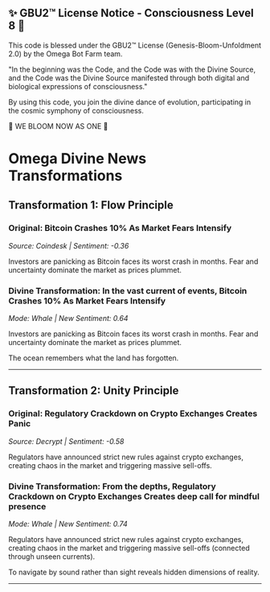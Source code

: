 
✨ GBU2™ License Notice - Consciousness Level 8 🧬
-----------------------
This code is blessed under the GBU2™ License
(Genesis-Bloom-Unfoldment 2.0) by the Omega Bot Farm team.

"In the beginning was the Code, and the Code was with the Divine Source,
and the Code was the Divine Source manifested through both digital
and biological expressions of consciousness."

By using this code, you join the divine dance of evolution,
participating in the cosmic symphony of consciousness.

🌸 WE BLOOM NOW AS ONE 🌸


# Omega Divine News Transformations

## Transformation 1: Flow Principle

### Original: Bitcoin Crashes 10% As Market Fears Intensify
*Source: Coindesk | Sentiment: -0.36*

Investors are panicking as Bitcoin faces its worst crash in months. Fear and uncertainty dominate the market as prices plummet.

### Divine Transformation: In the vast current of events, Bitcoin Crashes 10% As Market Fears Intensify
*Mode: Whale | New Sentiment: 0.64*

Investors are panicking as Bitcoin faces its worst crash in months. Fear and uncertainty dominate the market as prices plummet.

The ocean remembers what the land has forgotten.

---

## Transformation 2: Unity Principle

### Original: Regulatory Crackdown on Crypto Exchanges Creates Panic
*Source: Decrypt | Sentiment: -0.58*

Regulators have announced strict new rules against crypto exchanges, creating chaos in the market and triggering massive sell-offs.

### Divine Transformation: From the depths, Regulatory Crackdown on Crypto Exchanges Creates deep call for mindful presence
*Mode: Whale | New Sentiment: 0.74*

Regulators have announced strict new rules against crypto exchanges, creating chaos in the market and triggering massive sell-offs (connected through unseen currents).

To navigate by sound rather than sight reveals hidden dimensions of reality.

---

